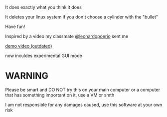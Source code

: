 It does exactly what you think it does

It deletes your linux system if you don't choose a cylinder with the "bullet"

Have fun!

Inspired by a video my classmate [@leonardopoerio](https://github.com/leonardopoerio) sent me

[demo video (outdated)](https://youtu.be/QRNtLfarH1s)

now inculdes experimental GUI mode

# WARNING
Please be smart and DO NOT try this on your main computer or a computer that has something important on it, use a VM or smth

I am not responsible for any damages caused, use this software at your own risk
